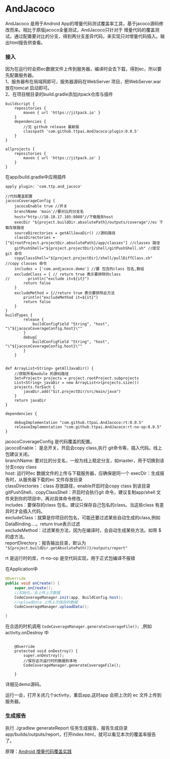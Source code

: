 # AndJacoco
AndJacoco 是用于Android App的增量代码测试覆盖率工具，基于jacoco源码修改而来。相比于原版jacoco全量测试，AndJacoco只针对于
增量代码的覆盖测试。通过配置要对比的分支，得到两分支差异代码，来实现只对增量代码插入。输出html报告供查看。
### 接入
因为在运行时会把ec数据文件上传到服务器，编译时会去下载，得到ec，所以要先配置服务器。  
1、服务器布在局域网即可，服务器源码在WebServer 项目，把WebServer.war 放在tomcat 启动即可。  
2、在项目根目录的build.gradle添加jitpack仓库与插件  
```
buildscript {
    repositories {
        maven { url 'https://jitpack.io' }
    }
    dependencies {
        //见 github release 最新版
        classpath 'com.github.ttpai.AndJacoco:plugin:0.0.5'
    }
}

allprojects {
    repositories {
        maven { url 'https://jitpack.io' }
    }
}
```

在app/build.gradle中应用插件

```
apply plugin: 'com.ttp.and_jacoco'

//代码覆盖配置
jacocoCoverageConfig {
    jacocoEnable true //开关
    branchName 'main'//要对比的分支名
    host="http://10.10.17.105:8080"//下载服务host
    execDir "${project.buildDir.absolutePath}/outputs/coverage"//ec 下载存放路径
    sourceDirectories = getAllJavaDir() //源码路径
    classDirectories = ["${rootProject.projectDir.absolutePath}/app/classes"] //classes 路径
    gitPushShell="${project.projectDir}/shell/gitPushShell.sh" //提交git 命令
    copyClassShell="${project.projectDir}/shell/pullDiffClass.sh" //copy classes 命令
    includes = ['com.andjacoco.demo'] //要 包含的class 包名,数组
    excludeClass = { // return true 表示要排除的class
//        println("exclude it=${it}")
        return false
    }
    excludeMethod = {//return true 表示要排除此方法
        println("excludeMethod it=${it}")
        return false
    }
}
buildTypes {
        release {
            buildConfigField "String", "host", "\"${jacocoCoverageConfig.host}\""
        }
        debug{
            buildConfigField "String", "host", "\"${jacocoCoverageConfig.host}\""
        }
    }


def ArrayList<String> getAllJavaDir() {
    //获取所有module 的源码路径
    Set<Project> projects = project.rootProject.subprojects
    List<String> javaDir = new ArrayList<>(projects.size())
    projects.forEach {
        javaDir.add("$it.projectDir/src/main/java")
    }
    return javaDir
}

dependencies {

    debugImplementation "com.github.ttpai.AndJacoco:rt:0.0.5"
    releaseImplementation "com.github.ttpai.AndJacoco:rt-no-op:0.0.5"
}

```
jacocoCoverageConfig 是代码覆盖的配置。  
jacocoEnable： 是总开关，开启会copy class,执行 git命令等，插入代码。线上包建议关闭。  
branchName: 要对比的分支名，一般为线上稳定分支，如master，用于切换到该分支copy class  
host: 运行时ec 数据文件的上传与下载服务器，应确保是同一个
execDir：生成报告时，从服务器下载的ec 文件存放目录  
classDirectories：class 存放路径，enable开启时会copy class 到该目录  
gitPushShell、copyClassShell：开启时会执行git 命令，建议复制app/shell 文件夹到你的项目中，再对具体命令修改。  
includes：要保存的class 包名，建议只保存自己包名的class。当这些class 有差异时才会插入代码。  
excludeClass：就算是你项目的包名，可能还要过滤某些自动生成的class,例如 DataBinding....。return true表示过滤  
excludeMethod：过滤某些方法，因为在编译时，会自动生成某些方法。如带 $ 的虚方法。  
reportDirectory：报告输出目录，默认为 `"${project.buildDir.getAbsolutePath()}/outputs/report"`

rt 是运行时的库，rt-no-op 是空代码实现，用于正式包编译不报错

在Application中
```java
@Override
public void onCreate() {
    super.onCreate();
    //初始化，会上传上次数据
    CodeCoverageManager.init(app, BuildConfig.host);
    //uploadData 上传上次保存的数据
    CodeCoverageManager.uploadData();

}

```
在合适的时机调用 `CodeCoverageManager.generateCoverageFile(); `,例如activity.onDestroy 中

```

    @Override
    protected void onDestroy() {
        super.onDestroy();
        //保存这次运行时的数据到本地
        CodeCoverageManager.generateCoverageFile();

    }
```
详细见demo源码。  

运行一会，打开关闭几个activity，重启app,这时app 会把上次的 ec 文件上传到服务器。
### 生成报告
执行 ./gradlew generateReport 任务生成报告，报告生成目录 app/builds/outputs/report，打开index.html，就可以看见本次的覆盖率报告了。


原理：[Android 增量代码覆盖实践](https://blog.csdn.net/u010521645/article/details/112780673)
